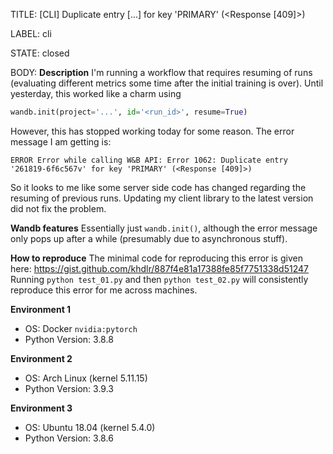 TITLE:
[CLI] Duplicate entry [...] for key 'PRIMARY' (<Response [409]>)

LABEL:
cli

STATE:
closed

BODY:
**Description**
I'm running a workflow that requires resuming of runs (evaluating different metrics some time after the initial training is over). Until yesterday, this worked like a charm using
```python
wandb.init(project='...', id='<run_id>', resume=True)
```
However, this has stopped working today for some reason. The error message I am getting is:
```
ERROR Error while calling W&B API: Error 1062: Duplicate entry '261819-6f6c567v' for key 'PRIMARY' (<Response [409]>)
```

So it looks to me like some server side code has changed regarding the resuming of previous runs.
Updating my client library to the latest version did not fix the problem.

**Wandb features**
Essentially just `wandb.init()`, although the error message only pops up after a while (presumably due to asynchronous stuff).

**How to reproduce**
The minimal code for reproducing this error is given here: https://gist.github.com/khdlr/887f4e81a17388fe85f7751338d51247
Running `python test_01.py` and then `python test_02.py` will consistently reproduce this error for me across machines.

**Environment 1**
- OS: Docker `nvidia:pytorch`
- Python Version: 3.8.8

**Environment 2**
- OS: Arch Linux (kernel 5.11.15)
- Python Version: 3.9.3

**Environment 3**
- OS: Ubuntu 18.04 (kernel 5.4.0)
- Python Version: 3.8.6


